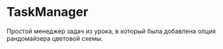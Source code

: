 # TaskManager
Простой менеджер задач из урока, в который была добавлена опция рандомайзера цветовой схемы.
